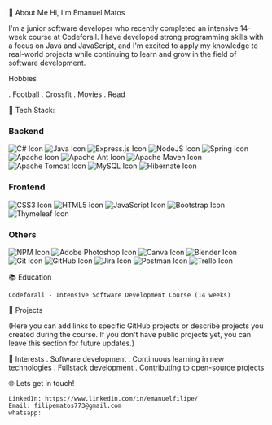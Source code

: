 💫 About Me
 Hi, I'm Emanuel Matos

I'm a junior software developer who recently completed an intensive 14-week course at Codeforall. I have developed strong programming skills with a focus on Java and JavaScript, and I'm excited to apply my knowledge to real-world projects while continuing to learn and grow in the field of software development.

   Hobbies
   
. Football
. Crossfit
. Movies
. Read

🚀 Tech Stack:
   
 ### Backend

![C# Icon](https://img.icons8.com/color/48/000000/c-sharp-logo.png)
![Java Icon](https://img.icons8.com/color/48/000000/java-coffee-cup-logo.png)
![Express.js Icon](https://img.icons8.com/color/48/000000/express.png)
![NodeJS Icon](https://img.icons8.com/color/48/000000/nodejs.png)
![Spring Icon](https://img.icons8.com/color/48/000000/spring-logo.png)
![Apache Icon](https://img.icons8.com/dusk/48/000000/apache.png)
![Apache Ant Icon](https://img.icons8.com/external-tal-revivo-filled-tal-revivo/48/000000/external-apache-ant-logo-an-open-source-java-library-and-command-line-tool-used-for-software-build-automation-logo-filled-tal-revivo.png)
![Apache Maven Icon](https://img.icons8.com/color/48/000000/apache-maven.png)
![Apache Tomcat Icon](https://img.icons8.com/color/48/000000/tomcat.png)
![MySQL Icon](https://img.icons8.com/fluency/48/000000/mysql-logo.png)
![Hibernate Icon](https://img.icons8.com/external-tal-revivo-shadow-tal-revivo/48/000000/external-hibernate-an-object-relational-mapping-tool-for-the-java-programming-language-logo-shadow-tal-revivo.png)
   


### Frontend

![CSS3 Icon](https://img.icons8.com/color/48/000000/css3.png)
![HTML5 Icon](https://img.icons8.com/color/48/000000/html-5--v1.png)
![JavaScript Icon](https://img.icons8.com/color/48/000000/javascript--v1.png)
![Bootstrap Icon](https://img.icons8.com/color/48/000000/bootstrap.png)
![Thymeleaf Icon](https://img.icons8.com/color/48/000000/thymeleaf.png)


  ### Others

   ![NPM Icon](https://img.icons8.com/color/48/000000/npm.png)
   ![Adobe Photoshop Icon](https://img.icons8.com/color/48/000000/adobe-photoshop--v1.png)
   ![Canva Icon](https://img.icons8.com/fluency/48/000000/canva.png)
   ![Blender Icon](https://img.icons8.com/color/48/000000/blender-3d.png)
   ![Git Icon](https://img.icons8.com/color/48/000000/git.png)
   ![GitHub Icon](https://img.icons8.com/fluency/48/000000/github.png)
   ![Jira Icon](https://img.icons8.com/color/48/000000/jira.png)
   ![Postman Icon](https://img.icons8.com/fluency/48/000000/postman-api.png)
   ![Trello Icon](https://img.icons8.com/color/48/000000/trello.png)


  📚 Education

    Codeforall - Intensive Software Development Course (14 weeks)


🌟 Projects

(Here you can add links to specific GitHub projects or describe projects you created during the course. If you don't have public projects yet, you can leave this section for future updates.)


🎯 Interests
    . Software development
    . Continuous learning in new technologies
    . Fullstack development 
    . Contributing to open-source projects

🌐 Lets get in touch!

    LinkedIn: https://www.linkedin.com/in/emanuelfilipe/
    Email: filipematos773@gmail.com
    whatsapp:








